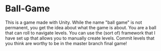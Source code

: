 # Ball-Game
This is a game made with Unity. While the name "ball game" is not permanent, you get the idea about what the game is about. You are a ball that can roll to navigate levels. You can use the (sort of) framework that I have set up that allows you to manually create levels. Commit levels that you think are worthy to be in the master branch final game!
